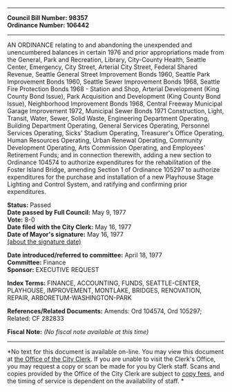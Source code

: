 * * * * *  
  
**Council Bill Number: [](#h0)[](#h2)98357**   
**Ordinance Number: 106442**  
  
* * * * *  
  
AN ORDINANCE relating to and abandoning the unexpended and unencumbered balances in certain 1976 and prior appropriations made from the General, Park and Recreation, Library, City-County Health, Seattle Center, Emergency, City Street, Arterial City Street, Federal Shared Revenue, Seattle General Street Improvement Bonds 1960, Seattle Park Improvement Bonds 1960, Seattle Sewer Improvement Bonds 1968, Seattle Fire Protection Bonds 1968 - Station and Shop, Arterial Development (King County Bond Issue), Park Acquisition and Development (King County Bond Issue), Neighborhood Improvement Bonds 1968, Central Freeway Municipal Garage Improvement 1972, Municipal Sewer Bonds 1971 Construction, Light, Transit, Water, Sewer, Solid Waste, Engineering Department Operating, Building Department Operating, General Services Operating, Personnel Services Operating, Sicks' Stadium Operating, Treasurer's Office Operating, Human Resources Operating, Urban Renewal Operating, Community Development Operating, Arts Commission Operating, and Employees' Retirement Funds; and in connection therewith, adding a new section to Ordinance 104574 to authorize expenditures for the rehabilitation of the Foster Island Bridge, amending Section 1 of Ordinance 105297 to authorize expenditures for the purchase and installation of a new Playhouse Stage Lighting and Control System, and ratifying and confirming prior expenditures.  
  
**Status:** Passed   
**Date passed by Full Council:** May 9, 1977   
**Vote:** 8-0   
**Date filed with the City Clerk:** May 16, 1977   
**Date of Mayor's signature:** May 16, 1977   
[(about the signature date)](/~public/approvaldate.htm)   
  
  
**Date introduced/referred to committee:** April 18, 1977   
**Committee:** Finance   
**Sponsor:** EXECUTIVE REQUEST   
  
**Index Terms:** FINANCE, ACCOUNTING, FUNDS, SEATTLE-CENTER, PLAYHOUSE, IMPROVEMENT, MONTLAKE, BRIDGES, RENOVATION, REPAIR, ARBORETUM-WASHINGTON-PARK  
  
**References/Related Documents:** Amends: Ord 104574, Ord 105297; Related: CF 282833  
  
**Fiscal Note:** *(No fiscal note available at this time)*  
  
* * * * *  
  
*No text for this document is available on-line. You may view this document at [the Office of the City Clerk](http://www.seattle.gov/leg/clerk/contactUs.htm). If you are unable to visit the Clerk's Office, you may request a copy or scan be made for you by Clerk staff. Scans and copies provided by the Office of the City Clerk are subject to [copy fees](http://clerk.seattle.gov/~public/clerkfees.htm), and the timing of service is dependent on the availability of staff. *  
  
  
